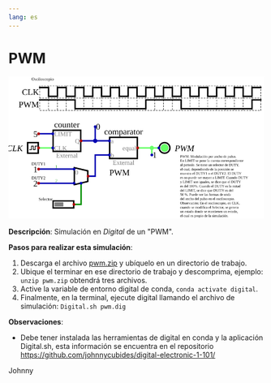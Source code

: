```yaml
---
lang: es
---
```


# PWM

![PWM](./pwm.svg)

**Descripción**: Simulación en *Digital* de un "PWM".

**Pasos para realizar esta simulación**:

1. Descarga el archivo [pwm.zip](./pwm.zip) y ubíquelo en un directorio de trabajo.
2. Ubique el terminar en ese directorio de trabajo y descomprima, ejemplo: `unzip pwm.zip`
obtendrá tres archivos.
3. Active la variable de entorno digital de conda, `conda activate digital`.
4. Finalmente, en la terminal, ejecute digital llamando el archivo de simulación: `Digital.sh pwm.dig`

**Observaciones**:
* Debe tener instalada las herramientas de digital en conda y la aplicación Digital.sh, esta información se encuentra en el repositorio https://github.com/johnnycubides/digital-electronic-1-101/

Johnny
